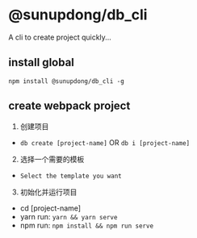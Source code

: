 # @sunupdong/db_cli
A cli to create project quickly...

## install global

`npm install @sunupdong/db_cli -g`

## create webpack project

1. 创建项目
* `db create [project-name]` OR `db i [project-name]`

2. 选择一个需要的模板
* `Select the template you want`

3. 初始化并运行项目
* cd [project-name]
* yarn run: `yarn && yarn serve`
* npm run: `npm install && npm run serve`